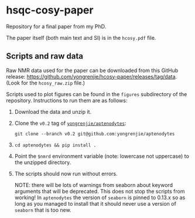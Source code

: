 # hsqc-cosy-paper

Repository for a final paper from my PhD.

The paper itself (both main text and SI) is in the `hcosy.pdf` file.

## Scripts and raw data

Raw NMR data used for the paper can be downloaded from this GitHub release: https://github.com/yongrenjie/hcosy-paper/releases/tag/data.
(Look for the `hcosy_raw.zip` file.)

Scripts used to plot figures can be found in the `figures` subdirectory of the repository.
Instructions to run them are as follows:

1. Download the data and unzip it.
2. Clone the `v0.2` tag of [`yongrenjie/aptenodytes`](https://github.com/yongrenjie/aptenodytes):
   ```
   git clone --branch v0.2 git@github.com:yongrenjie/aptenodytes
   ```
3. `cd aptenodytes && pip install .`
4. Point the `$nmrd` environment variable (note: lowercase not uppercase) to the unzipped directory.
5. The scripts should now run without errors.

   NOTE: there will be lots of warnings from seaborn about keyword arguments that will be deprecated.
   This does not stop the scripts from working!
   In `aptenodytes` the version of `seaborn` is pinned to 0.13.x so as long as you managed to install that it should never use a version of `seaborn` that is too new.
